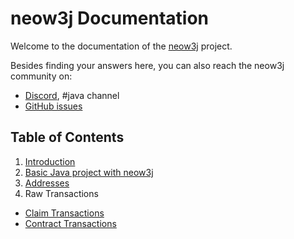 # neow3j Documentation

Welcome to the documentation of the [neow3j](https://neow3j.io) project.

Besides finding your answers here, you can also reach the neow3j community on:

* [Discord](https://discord.io/neo), #java channel
* [GitHub issues](https://github.com/neow3j/neow3j/issues)

## Table of Contents

1. [Introduction](https://github.com/neow3j/neow3j-docs/tree/master/docs/introduction.md)
2. [Basic Java project with neow3j](https://github.com/neow3j/neow3j-docs/tree/master/docs/basic-java-project-with-neow3j.md)
3. [Addresses](https://github.com/neow3j/neow3j-docs/tree/master/docs/keypairs-and-neo-addresses.md)
4. Raw Transactions
  * [Claim Transactions](https://github.com/neow3j/neow3j-docs/blob/master/docs/how-to-claim-transaction.md)
  * [Contract Transactions](https://github.com/neow3j/neow3j-docs/blob/master/docs/how-to-contract-transaction.md)
